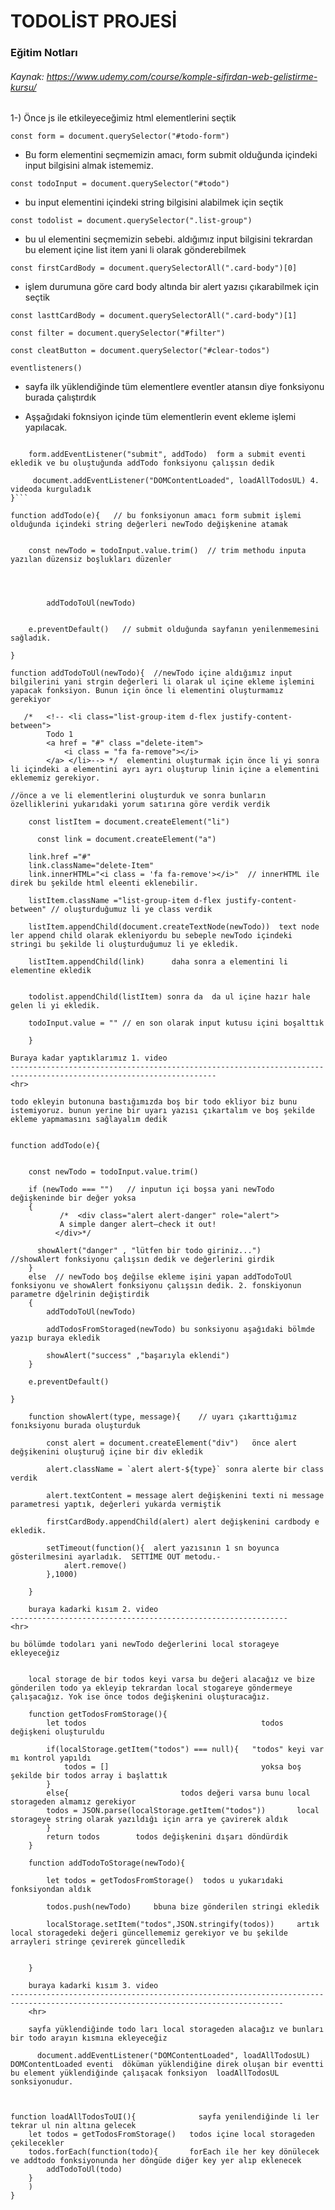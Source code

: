 # TODOLİST PROJESİ

 ### Eğitim Notları

###### Kaynak: https://www.udemy.com/course/komple-sifirdan-web-gelistirme-kursu/

1-) Önce js ile etkileyeceğimiz html elementlerini seçtik

`const form = document.querySelector("#todo-form")` 
- Bu form elementini seçmemizin amacı, form submit olduğunda içindeki input bilgisini almak istememiz.

`const todoInput = document.querySelector("#todo")`
- bu input elementini içindeki string bilgisini alabilmek için seçtik


`const todolist = document.querySelector(".list-group")`
- bu ul elementini seçmemizin sebebi. aldığımız input bilgisini tekrardan bu element içine list item yani li olarak gönderebilmek 

`const firstCardBody = document.querySelectorAll(".card-body")[0]` 
- işlem durumuna göre card body altında bir alert yazısı çıkarabilmek için seçtik

`const lasttCardBody = document.querySelectorAll(".card-body")[1]`

`const filter = document.querySelector("#filter")`

`const cleatButton = document.querySelector("#clear-todos")`


`eventlisteners()`    
- sayfa ilk yüklendiğinde tüm elementlere eventler atansın diye fonksiyonu burada çalıştırdık


- Aşşağıdaki foknsiyon içinde tüm elementlerin event ekleme işlemi yapılacak.
```function eventlisteners(){  

    form.addEventListener("submit", addTodo)  form a submit eventi ekledik ve bu oluştuğunda addTodo fonksiyonu çalışsın dedik
    
     document.addEventListener("DOMContentLoaded", loadAllTodosUL) 4. videoda kurguladık
}```

function addTodo(e){   // bu fonksiyonun amacı form submit işlemi olduğunda içindeki string değerleri newTodo değişkenine atamak


    const newTodo = todoInput.value.trim()  // trim methodu inputa yazılan düzensiz boşlukları düzenler


  

        addTodoToUl(newTodo)   
    

    e.preventDefault()   // submit olduğunda sayfanın yenilenmemesini sağladık.

}

function addTodoToUl(newTodo){  //newTodo içine aldığımız input bilgilerini yani strgin değerleri li olarak ul içine ekleme işlemini yapacak fonksiyon. Bunun için önce li elementini oluşturmamız gerekiyor

   /*   <!-- <li class="list-group-item d-flex justify-content-between">
        Todo 1
        <a href = "#" class ="delete-item">
            <i class = "fa fa-remove"></i>
        </a> </li>--> */  elementini oluşturmak için önce li yi sonra li içindeki a elementini ayrı ayrı oluşturup linin içine a elementini eklememiz gerekiyor.

//önce a ve li elementlerini oluşturduk ve sonra bunların özelliklerini yukarıdaki yorum satırına göre verdik verdik 

    const listItem = document.createElement("li")

      const link = document.createElement("a")  

    link.href ="#"
    link.className="delete-Item"
    link.innerHTML="<i class = 'fa fa-remove'></i>"  // innerHTML ile direk bu şekilde html eleenti eklenebilir.

    listItem.className ="list-group-item d-flex justify-content-between" // oluşturduğumuz li ye class verdik

    listItem.appendChild(document.createTextNode(newTodo))  text node ler append child olarak ekleniyordu bu sebeple newTodo içindeki stringi bu şekilde li oluşturduğumuz li ye ekledik. 

    listItem.appendChild(link)      daha sonra a elementini li elementine ekledik
    

    todolist.appendChild(listItem) sonra da  da ul içine hazır hale gelen li yi ekledik.

    todoInput.value = "" // en son olarak input kutusu içini boşalttık

    }

Buraya kadar yaptıklarımız 1. video
--------------------------------------------------------------------------------------------------------------------
<hr>

todo ekleyin butonuna bastığımızda boş bir todo ekliyor biz bunu istemiyoruz. bunun yerine bir uyarı yazısı çıkartalım ve boş şekilde ekleme yapmamasını sağlayalım dedik


function addTodo(e){   


    const newTodo = todoInput.value.trim()  

    if (newTodo === "")   // inputun içi boşsa yani newTodo değişkeninde bir değer yoksa
    {
           /*  <div class="alert alert-danger" role="alert">
           A simple danger alert—check it out!
          </div>*/

      showAlert("danger" , "lütfen bir todo giriniz...")    //showAlert fonksiyonu çalışsın dedik ve değerlerini girdik
    }
    else  // newTodo boş değilse ekleme işini yapan addTodoToUl fonksiyonu ve showAlert fonksiyonu çalışsın dedik. 2. fonskiyonun parametre dğelrinin değiştirdik
    {
        addTodoToUl(newTodo)

        addTodosFromStoraged(newTodo) bu sonksiyonu aşağıdaki bölmde yazıp buraya ekledik

        showAlert("success" ,"başarıyla eklendi")
    }

    e.preventDefault()

}

    function showAlert(type, message){    // uyarı çıkarttığımız fonıksiyonu burada oluşturduk

        const alert = document.createElement("div")   önce alert değşikenini oluşturuğ içine bir div ekledik

        alert.className = `alert alert-${type}` sonra alerte bir class verdik

        alert.textContent = message alert değişkenini texti ni message parametresi yaptık, değerleri yukarda vermiştik

        firstCardBody.appendChild(alert) alert değişkenini cardbody e ekledik.

        setTimeout(function(){  alert yazısının 1 sn boyunca gösterilmesini ayarladık.  SETTİME OUT metodu.-
            alert.remove()
        },1000)

    }

    buraya kadarki kısım 2. video
--------------------------------------------------------------
<hr>

bu bölümde todoları yani newTodo değerlerini local storageye ekleyeceğiz
    

    local storage de bir todos keyi varsa bu değeri alacağız ve bize gönderilen todo ya ekleyip tekrardan local stogareye göndermeye çalışacağız. Yok ise önce todos değişkenini oluşturacağız.
    
    function getTodosFromStorage(){      
        let todos                                       todos değişkeni oluşturuldu

        if(localStorage.getItem("todos") === null){   "todos" keyi var mı kontrol yapıldı
            todos = []                                  yoksa boş şekilde bir todos array i başlattık
        }
        else{                         todos değeri varsa bunu local storageden almamız gerekiyor
        todos = JSON.parse(localStorage.getItem("todos"))       local storageye string olarak yazıldığı için arra ye çavirerek aldık
        }
        return todos        todos değişkenini dışarı döndürdik
    }

    function addTodoToStorage(newTodo){

        let todos = getTodosFromStorage()  todos u yukarıdaki fonksiyondan aldık

        todos.push(newTodo)     bbuna bize gönderilen stringi ekledik 

        localStorage.setItem("todos",JSON.stringify(todos))     artık local storagedeki değeri güncellememiz gerekiyor ve bu şekilde arrayleri stringe çevirerek güncelledik
        

    }

    buraya kadarki kısım 3. video
-----------------------------------------------------------------------------------------------------------------------------------
    <hr>

    sayfa yüklendiğinde todo ları local storageden alacağız ve bunları bir todo arayın kısmına ekleyeceğiz

      document.addEventListener("DOMContentLoaded", loadAllTodosUL) DOMContentLoaded eventi  döküman yüklendiğine direk oluşan bir eventti bu element yüklendiğinde çalışacak fonksiyon  loadAllTodosUL sonksiyonudur.


      
function loadAllTodosToUI(){              sayfa yenilendiğinde li ler tekrar ul nin altına gelecek
    let todos = getTodosFromStorage()   todos içine local storageden çekilecekler
    todos.forEach(function(todo){       forEach ile her key dönülecek  ve addtodo fonksiyonunda her döngüde diğer key yer alıp eklenecek
        addTodoToUl(todo)
    }
    )
}
